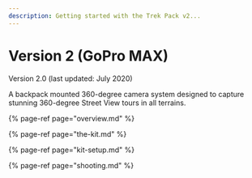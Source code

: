 ```yaml
---
description: Getting started with the Trek Pack v2...
---
```


# Version 2 \(GoPro MAX\)

Version 2.0 \(last updated: July 2020\)

A backpack mounted 360-degree camera system designed to capture stunning 360-degree Street View tours in all terrains.

{% page-ref page="overview.md" %}

{% page-ref page="the-kit.md" %}

{% page-ref page="kit-setup.md" %}

{% page-ref page="shooting.md" %}



